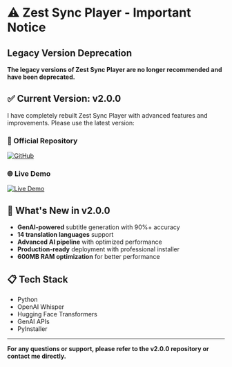 # ⚠️ Zest Sync Player - Important Notice

## Legacy Version Deprecation

**The legacy versions of Zest Sync Player are no longer recommended and have been deprecated.**

## ✅ Current Version: v2.0.0

I have completely rebuilt Zest Sync Player with advanced features and improvements. Please use the latest version:

### 🔗 Official Repository
[![GitHub](https://img.shields.io/badge/GitHub-Repository-blue?style=for-the-badge)](https://github.com/Anu277/Zest-Sync-Player)

### 🌐 Live Demo
[![Live Demo](https://img.shields.io/badge/Live-Demo-brightgreen?style=for-the-badge)](https://zestsync.netlify.app/)

## 🚀 What's New in v2.0.0

- **GenAI-powered** subtitle generation with 90%+ accuracy
- **14 translation languages** support
- **Advanced AI pipeline** with optimized performance
- **Production-ready** deployment with professional installer
- **600MB RAM optimization** for better performance

## 📋 Tech Stack

- Python
- OpenAI Whisper
- Hugging Face Transformers
- GenAI APIs
- PyInstaller

---

**For any questions or support, please refer to the v2.0.0 repository or contact me directly.**
